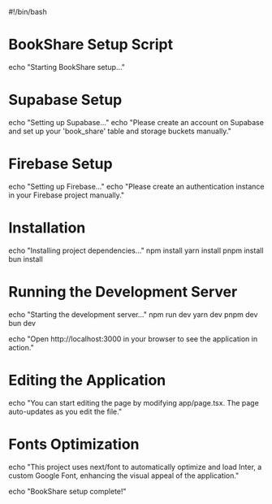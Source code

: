 #!/bin/bash

# BookShare Setup Script

echo "Starting BookShare setup..."

# Supabase Setup
echo "Setting up Supabase..."
echo "Please create an account on Supabase and set up your 'book_share' table and storage buckets manually."

# Firebase Setup
echo "Setting up Firebase..."
echo "Please create an authentication instance in your Firebase project manually."

# Installation
echo "Installing project dependencies..."
npm install
yarn install
pnpm install
bun install

# Running the Development Server
echo "Starting the development server..."
npm run dev
yarn dev
pnpm dev
bun dev

echo "Open http://localhost:3000 in your browser to see the application in action."

# Editing the Application
echo "You can start editing the page by modifying app/page.tsx. The page auto-updates as you edit the file."

# Fonts Optimization
echo "This project uses next/font to automatically optimize and load Inter, a custom Google Font, enhancing the visual appeal of the application."

echo "BookShare setup complete!"
